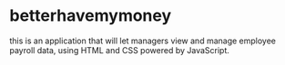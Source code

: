 # betterhavemymoney
this is an application that will let managers view and manage employee payroll data, using  HTML and CSS powered by JavaScript.
